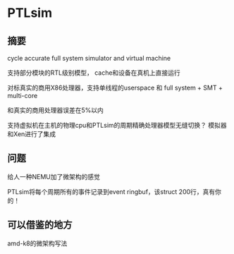 # PTLsim

## 摘要

cycle accurate full system simulator and virtual machine

支持部分模块的RTL级别模型， cache和设备在真机上直接运行

对标真实的商用X86处理器，支持单线程的userspace 和 full system + SMT + multi-core

和真实的商用处理器误差在5%以内

支持虚拟机在主机的物理cpu和PTLsim的周期精确处理器模型无缝切换？ 模拟器和Xen进行了集成



## 问题

给人一种NEMU加了微架构的感觉

PTLsim将每个周期所有的事件记录到event ringbuf，该struct 200行，真有你的！



## 可以借鉴的地方

amd-k8的微架构写法